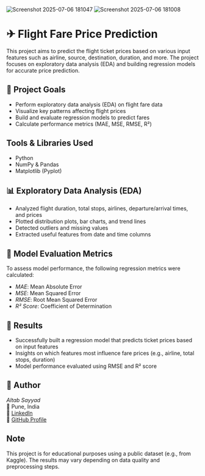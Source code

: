 ![Screenshot 2025-07-06 181047](https://github.com/user-attachments/assets/181bd859-fb73-4d5e-b695-12f208b6d928)
![Screenshot 2025-07-06 181008](https://github.com/user-attachments/assets/8dbcc13e-6550-4eb6-8df9-d939e50ba7f8)
# ✈ Flight Fare Price Prediction

This project aims to predict the flight ticket prices based on various input features such as airline, source, destination, duration, and more. The project focuses on exploratory data analysis (EDA) and building regression models for accurate price prediction.

## 📌 Project Goals
- Perform exploratory data analysis (EDA) on flight fare data
- Visualize key patterns affecting flight prices
- Build and evaluate regression models to predict fares
- Calculate performance metrics (MAE, MSE, RMSE, R²)

## Tools & Libraries Used
- Python  
- NumPy & Pandas  
- Matplotlib (Pyplot)

## 📊 Exploratory Data Analysis (EDA)
- Analyzed flight duration, total stops, airlines, departure/arrival times, and prices
- Plotted distribution plots, bar charts, and trend lines
- Detected outliers and missing values
- Extracted useful features from date and time columns

## 🤖 Model Evaluation Metrics
To assess model performance, the following regression metrics were calculated:
- *MAE*: Mean Absolute Error  
- *MSE*: Mean Squared Error  
- *RMSE*: Root Mean Squared Error  
- *R² Score*: Coefficient of Determination

## 📌 Results
- Successfully built a regression model that predicts ticket prices based on input features
- Insights on which features most influence fare prices (e.g., airline, total stops, duration)
- Model performance evaluated using RMSE and R² score

## 🙌 Author
*Altab Sayyad*  
📍 Pune, India  
🔗 [LinkedIn](https://www.linkedin.com/in/altab-sayyad-428294290)  
📂 [GitHub Profile](https://github.com/AltafAli04)

##  Note
This project is for educational purposes using a public dataset (e.g., from Kaggle). The results may vary depending on data quality and preprocessing steps.
